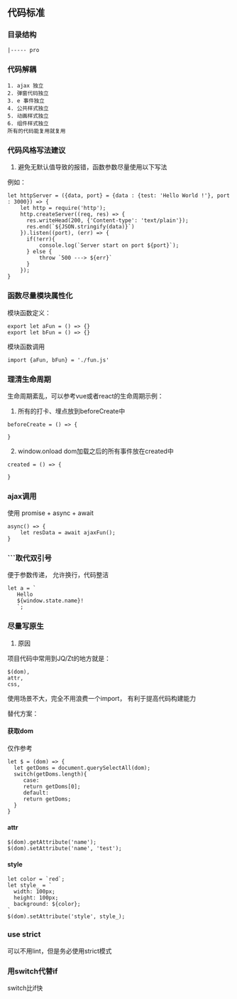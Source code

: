 ## 代码标准

### 目录结构

```
|----- pro       
```

### 代码解耦

```
1. ajax 独立
2. 弹窗代码独立
3. e 事件独立
4. 公共样式独立
5. 动画样式独立
6. 组件样式独立
所有的代码能复用就复用
```

### 代码风格写法建议

1. 避免无默认值导致的报错，函数参数尽量使用以下写法

例如：

```
let httpServer = ({data, port} = {data : {test: 'Hello World !'}, port : 3000}) => { 
    let http = require('http');
    http.createServer((req, res) => {
      res.writeHead(200, {'Content-type': 'text/plain'});
      res.end(`${JSON.stringify(data)}`)
    }).listen((port), (err) => {
      if(!err){
          console.log(`Server start on port ${port}`);
      } else {
          throw `500 ---> ${err}`
      }
    });
}
```

### 函数尽量模块属性化

模块函数定义：

```
export let aFun = () => {}
export let bFun = () => {}
```

模块函数调用

```
import {aFun, bFun} = './fun.js'
```

### 理清生命周期

生命周期紊乱，可以参考vue或者react的生命周期示例：

1. 所有的打卡、埋点放到beforeCreate中

```
beforeCreate = () => {

}
```

2. window.onload dom加载之后的所有事件放在created中

```
created = () => {

}

```

### ajax调用

使用 promise + async + await
 
```
async() => {
    let resData = await ajaxFun();
}
```

### ```取代双引号

便于参数传递，
允许换行，代码整洁

```
let a = `
   Hello 
   ${window.state.name}!
   `;
```

### 尽量写原生

1. 原因

项目代码中常用到JQ/Zt的地方就是：

```
$(dom),
attr,
css,
```

使用场景不大，完全不用浪费一个import，
有利于提高代码构建能力

替代方案：

#### 获取dom 

仅作参考

```
let $ = (dom) => {
  let getDoms = document.querySelectAll(dom);
  switch(getDoms.length){
     case:
     return getDoms[0];
     default:
     return getDoms;
  }
}
```

#### attr

```
$(dom).getAttribute('name');
$(dom).setAttribute('name', 'test');
```

#### style

```
let color = `red`;
let style_ = `
  width: 100px;
  height: 100px;
  background: ${color};
`
$(dom).setAttribute('style', style_);
```

### use strict

可以不用lint，但是务必使用strict模式

### 用switch代替if

switch比if快



